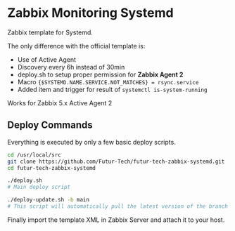 # Zabbix Monitoring Systemd
Zabbix template for Systemd.

The only difference with the official template is:
- Use of Active Agent
- Discovery every 6h instead of 30min
- deploy.sh to setup proper permission for **Zabbix Agent 2**
- Macro `{$SYSTEMD.NAME.SERVICE.NOT_MATCHES} = rsync.service`
- Added item and trigger for result of `systemctl is-system-running`

Works for Zabbix 5.x Active Agent 2

## Deploy Commands

Everything is executed by only a few basic deploy scripts. 

```bash
cd /usr/local/src
git clone https://github.com/Futur-Tech/futur-tech-zabbix-systemd.git
cd futur-tech-zabbix-systemd

./deploy.sh 
# Main deploy script

./deploy-update.sh -b main
# This script will automatically pull the latest version of the branch ("main" in the example) and relaunch itself if a new version is found. Then it will run deploy.sh. Also note that any additional arguments given to this script will be passed to the deploy.sh script.
```

Finally import the template XML in Zabbix Server and attach it to your host.

